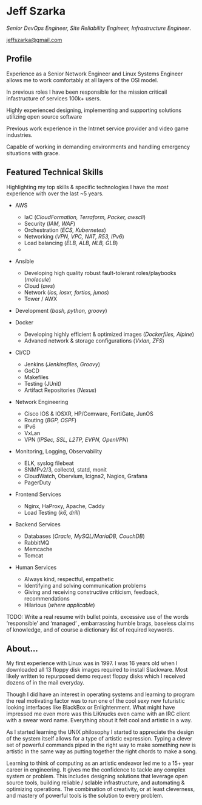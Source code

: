 # Jeff Szarka

*Senior DevOps Engineer, Site Reliability Engineer, Infrastructure Engineer*. 

jeffszarka@gmail.com


## Profile

Experience as a Senior Network Engineer and Linux Systems Engineer allows me to work comfortably at all layers of the OSI model.

In previous roles I have been responsible for the mission criticail infastructure of services 100k+ users.

Highly experienced designing, implementing and supporting solutions utilizing open source software

Previous work experience in the Intrnet service provider and video game industries. 

Capable of working in demanding environments and handling emergency situations with grace.


## Featured Technical Skills

Highlighting my top skills & specific technologies I have the most experience with over the last ~5 years.

- AWS 
  - IaC (*CloudFormation, Terraform, Packer, awscli*)
  - Security (*IAM, WAF*)
  - Orchestration (*ECS, Kubernetes*)
  - Networking (*VPN, VPC, NAT, R53, IPv6*)
  - Load balancing (*ELB, ALB, NLB, GLB*)
  - 
- Ansible 
  - Developing high quality robust fault-tolerant roles/playbooks (*molecule*)
  - Cloud (*aws*)
  - Network (*ios, iosxr, fortios, junos*)
  - Tower / AWX

- Development (*bash, python, groovy*)
    
- Docker
  - Developing highly efficient & optimized images (*Dockerfiles, Alpine*)
  - Advaned network & storage configurations (*Vxlan, ZFS*)

- CI/CD
  - Jenkins (*Jenkinsfiles, Groovy*)
  - GoCD
  - Makefiles
  - Testing (JUnit) 
  - Artifact Repositories (*Nexus*)
  
- Network Engineering 
  - Cisco IOS & IOSXR, HP/Comware, FortiGate, JunOS
  - Routing (*BGP, OSPF*)
  - IPv6
  - VxLan
  - VPN (*IPSec, SSL, L2TP, EVPN, OpenVPN*)

- Monitoring, Logging, Observability 
  - ELK, syslog filebeat
  - SNMPv2/3, collectd, statd, monit
  - CloudWatch, Obervium, Icigna2, Nagios, Grafana
  - PagerDuty

- Frontend Services
  - Nginx, HaProxy, Apache, Caddy
  - Load Testing (*k6, drill*)
  
- Backend Services
  - Databases (*Oracle, MySQL/MariaDB, CouchDB*)
  - RabbitMQ
  - Memcache
  - Tomcat

- Human Services
  - Always kind, respectful, empathetic
  - Identifying and solving communication problems 
  - Giving and receiving constructive criticism, feedback, recommendations
  - Hilarious (*where applicable*)


TODO: Write a real resume with bullet points, excessive use of the words ‘responsible’ and ‘managed’ ,  embarrassing humble brags, baseless claims of knowledge, and of course a dictionary list of required keywords. 


## About...

My first experience with Linux was in 1997. I was 16 years old when I downloaded all 13 floppy disk images required to install Slackware. Most likely written to repurposed demo request floppy disks which I received dozens of in the mail everyday. 

Though I did have an interest in operating systems and learning to program the real motivating factor was to run one of the cool sexy new futuristic looking interfaces like BlackBox or Enlightenment. What might have impressed me even more was this LiKnucks even came with an IRC client with a swear word name. Everything about it felt cool and artistic in a way. 

As I started learning the UNIX philosophy I started to appreciate the design of the system itself allows for a type of artistic expression. Typing a clever set of powerful commands piped in the right way to make something new is artistic in the same way as putting together the right chords to make a song. 

Learning to think of computing as an artistic endeavor led me to a 15+ year career in engineering. It gives me the confidence to tackle any complex system or problem. This includes designing solutions that leverage open source tools, building reliable / sclable infrastructure, and automating & optimizing operations. The combination of creativity, or at least cleverness, and mastery of powerful tools is the solution to every problem. 


